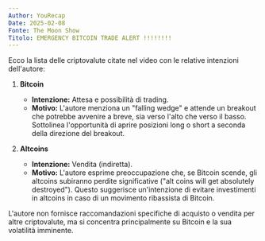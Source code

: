 ```yaml
---
Author: YouRecap
Date: 2025-02-08
Fonte: The Moon Show
Titolo: EMERGENCY BITCOIN TRADE ALERT !!!!!!!!
---
```


Ecco la lista delle criptovalute citate nel video con le relative intenzioni dell'autore:

1. **Bitcoin**
   - **Intenzione:** Attesa e possibilità di trading.
   - **Motivo:** L'autore menziona un "falling wedge" e attende un breakout che potrebbe avvenire a breve, sia verso l'alto che verso il basso. Sottolinea l'opportunità di aprire posizioni long o short a seconda della direzione del breakout.

2. **Altcoins**
   - **Intenzione:** Vendita (indiretta).
   - **Motivo:** L'autore esprime preoccupazione che, se Bitcoin scende, gli altcoins subiranno perdite significative ("alt coins will get absolutely destroyed"). Questo suggerisce un'intenzione di evitare investimenti in altcoins in caso di un movimento ribassista di Bitcoin.

L'autore non fornisce raccomandazioni specifiche di acquisto o vendita per altre criptovalute, ma si concentra principalmente su Bitcoin e la sua volatilità imminente.
